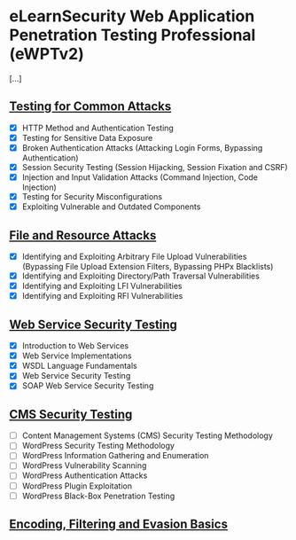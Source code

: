 # eLearnSecurity Web Application Penetration Testing Professional (eWPTv2)

[...]

## [Testing for Common Attacks](./testing_for_common_attacks.md)

- [x] HTTP Method and Authentication Testing
- [x] Testing for Sensitive Data Exposure
- [x] Broken Authentication Attacks (Attacking Login Forms, Bypassing Authentication)
- [x] Session Security Testing (Session Hijacking, Session Fixation and CSRF)
- [x] Injection and Input Validation Attacks (Command Injection, Code Injection)
- [x] Testing for Security Misconfigurations
- [x] Exploiting Vulnerable and Outdated Components

## [File and Resource Attacks](./file_and_resource_attacks.md)

- [x] Identifying and Exploiting Arbitrary File Upload Vulnerabilities (Bypassing File Upload Extension Filters, Bypassing PHPx Blacklists)
- [x] Identifying and Exploiting Directory/Path Traversal Vulnerabilities
- [x] Identifying and Exploiting LFI Vulnerabilities
- [x] Identifying and Exploiting RFI Vulnerabilities

## [Web Service Security Testing](./web_service_security_testing.md)

- [x] Introduction to Web Services
- [x] Web Service Implementations
- [x] WSDL Language Fundamentals
- [x] Web Service Security Testing
- [x] SOAP Web Service Security Testing

## [CMS Security Testing](./cms_security_testing.md)

- [ ] Content Management Systems (CMS) Security Testing Methodology
- [ ] WordPress Security Testing Methodology
- [ ] WordPress Information Gathering and Enumeration
- [ ] WordPress Vulnerability Scanning
- [ ] WordPress Authentication Attacks
- [ ] WordPress Plugin Exploitation
- [ ] WordPress Black-Box Penetration Testing

## [Encoding, Filtering and Evasion Basics](./encoding_filtering_and_evasion_basics.md)

